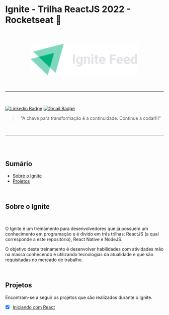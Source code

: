 # Ignite - Trilha ReactJS 2022 - Rocketseat 🚀
<br>
<h3 align="center">
    <img alt="Rocketseat Ignite Nova trilha 2022" src="log-ignite.png" height="100px" />
</h3>

<br>
<hr>
<br>

[![Linkedin Badge](https://img.shields.io/badge/-MorenaNobre-blue?style=flat-square&logo=Linkedin&logoColor=white&link=https://www.linkedin.com/in/morenanobre/)](https://www.linkedin.com/in/morenanobre/)
[![Gmail Badge](https://img.shields.io/badge/-morenagnobre@gmail.com-c14438?style=flat-square&logo=Gmail&logoColor=white&link=mailto:morenagnobre@gmail.com)](mailto:morenagnobre@gmail.com)

<blockquote align="center">“A chave para transformação é a continuidade. Continue a codar!!!”</blockquote>

<br>

<hr>

<br>
<br>

## Sumário

- [Sobre o Ignite](#sobre-o-ignite)
- [Projetos](#projetos)

<br>

## Sobre o Ignite

<br>

<p>O Ignite é um treinamento para desenvolvedores que já possuem um conhecimento em programação e é divido em três trilhas: ReactJS (a qual corresponde a este repositório), React Native e NodeJS.</p>

<p>O objetivo deste treinamento é desenvolver habilidades com atividades mão na massa conhecendo e utilizando tecnologias da atualidade e que são requisitadas no mercado de trabalho.</p>

<br>

## Projetos

<p>Encontram-se a seguir os projetos que são realizados durante o Ignite.</p>

<p>

- [x] [Iniciando com React](01-fundamentos-reactjs)

<!-- - [x] [Gym Manager](gymManager)

- [x] [codeSCool](codeSCool)

- [x] [Starting on Frontend](iniciando_no_frontend)

- [x] [Starting on Backend](iniciando_no_backend)

- [x] [Starting with Javascript](iniciando_no_javascript) -->

</p>
